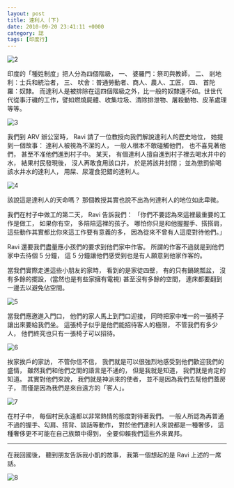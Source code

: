 ```yaml
---
layout: post
title: 達利人 (下)
date: 2010-09-20 23:41:11 +0000
category: 誌
tags: [印度行]
---
```



![2](/blog/assets/images/2010/dali2.jpg)

印度的「種姓制度」把人分為四個階級，
一、 婆羅門：祭司與教師，
二、 剎地利：士兵和統治者，
三、 吠舍：普通勞動者、商人、農人、工匠，
四、 首陀羅：奴隸。
而達利人是被排除在這四個階級之外，比一般的奴隸還不如。世世代代從事汙穢的工作，譬如燃燒屍體、收集垃圾、清除排泄物、屠殺動物、皮革處理等等。 
 
![3](/blog/assets/images/2010/dali3.jpg)


我們到 ARV 辦公室時，
Ravi 請了一位教授向我們解說達利人的歷史地位，
她提到一個故事：
達利人被視為不潔的人，
一般人根本不敢碰觸他們，
也不喜見著他們，
甚至不准他們進到村子中。
某天，
有個達利人擅自進到村子裡去喝水井中的水，
結果村民發現後，
沒人再敢食用該口井，
於是將該井封閉；
並為懲罰偷喝該水井水的達利人，
用屎、尿灌食犯錯的達利人。

![4](/blog/assets/images/2010/dali4.jpg)



該說這是達利人的天命嗎？
那個教授其實也說不出為何達利人的地位如此卑微。

我們在村子中做工的第二天，
Ravi 告訴我們：
「你們不要認為來這裡最重要的工作是做工，
如果你有空，
多陪陪這裡的孩子。
哪怕你只是和他握握手、搭搭肩，
這些動作其實都比你來這工作要有意義的多，
因為從來不曾有人這麼對待他們。」

Ravi 還要我們盡量應小孩們的要求到他們家中作客。
所謂的作客不過就是到他們家中去待個 5 分鐘，
這 5 分鐘讓他們感受到也是有人願意到他家作客的。

當我們實際走進這些小朋友的家時，
看到的是家徒四壁，
有的只有鍋碗瓢盆，
沒有多餘的擺設，(當然也是有些家擁有電視)
甚至沒有多餘的空間，
連床都要翻到一邊去以避免佔空間。

![5](/blog/assets/images/2010/dali5.jpg)


當我們應邀進入門口，
他們的家人馬上到門口迎接，
同時把家中唯一的一張椅子讓出來要給我們坐。
這張椅子似乎是他們能招待客人的極限，
不管我們有多少人，
他們終究也只有一張椅子可以招待。

![6](/blog/assets/images/2010/dali6.jpg)


挨家挨戶的家訪，
不管你信不信，
我們就是可以很強烈地感受到他們歡迎我們的盛情，
雖然我們和他們之間的語言是不通的，
但是我就是知道，
我們就是肯定的知道。
其實對他們來說，
我們就是神派來的使者，
並不是因為我們去幫他們蓋房子，
而僅是因為我們是來自遠方的「客人」。

![7](/blog/assets/images/2010/dali7.jpg)

在村子中，
每個村民永遠都以非常熱情的態度對待著我們。
一般人所認為再普通不過的握手、勾肩、搭背、談話等動作，
對於他們達利人來說都是一種奢侈，
這種奢侈更不可能在自己族類中得到，
全要仰賴我們這些外來異邦。


***
在我回國後，
聽到朋友告訴我小凱的故事，
我第一個想起的是 Ravi 上述的一席話。

![8](/blog/assets/images/2010/dali8.jpg)
